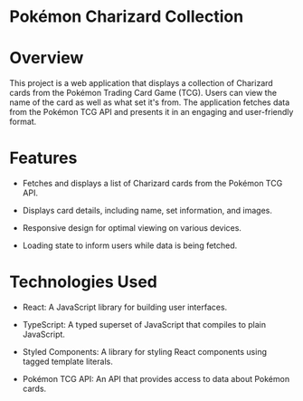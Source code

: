 # Pokémon Charizard Collection
# Overview
This project is a web application that displays a collection of Charizard cards from the Pokémon Trading Card Game (TCG). Users can view the name of the card as well as what set it's from. The application fetches data from the Pokémon TCG API and presents it in an engaging and user-friendly format.

# Features
- Fetches and displays a list of Charizard cards from the Pokémon TCG API.

- Displays card details, including name, set information, and images.

- Responsive design for optimal viewing on various devices.

- Loading state to inform users while data is being fetched.

# Technologies Used
- React: A JavaScript library for building user interfaces.

- TypeScript: A typed superset of JavaScript that compiles to plain JavaScript.

- Styled Components: A library for styling React components using tagged template literals.

- Pokémon TCG API: An API that provides access to data about Pokémon cards.
